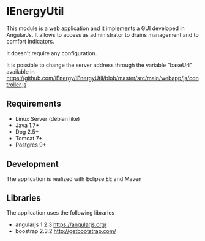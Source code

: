 # IEnergyUtil

This module is a web application and it implements a GUI developed in AngularJs. It allows to access as administrator to drains management and to comfort indicators.

It doesn't require any configuration.

It is possible to change the server address through the variable "baseUrl" available in https://github.com/iEnergy/IEnergyUtil/blob/master/src/main/webapp/js/controller.js

## Requirements 

* Linux Server (debian like)
* Java 1.7+
* Dog 2.5+
* Tomcat 7+
* Postgres 9+

## Development

The application is realized with Eclipse EE and Maven

## Libraries 

The application uses the following libraries

* angularjs 1.2.3 https://angularjs.org/
* boostrap  2.3.2 http://getbootstrap.com/